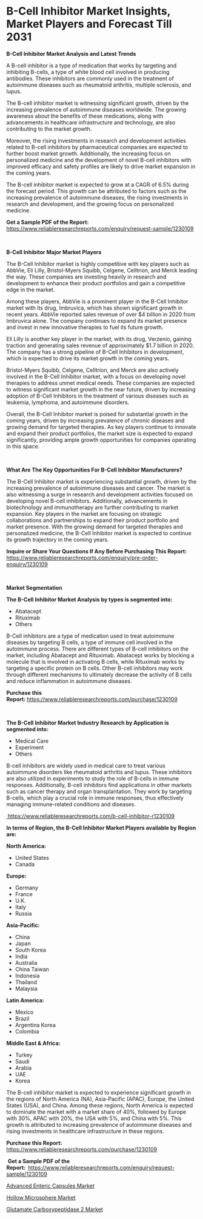 <p><h1>B-Cell Inhibitor Market Insights, Market Players and Forecast Till 2031</h1></p><p><strong>B-Cell Inhibitor Market Analysis and Latest Trends</strong></p>
<p><p>A B-cell inhibitor is a type of medication that works by targeting and inhibiting B-cells, a type of white blood cell involved in producing antibodies. These inhibitors are commonly used in the treatment of autoimmune diseases such as rheumatoid arthritis, multiple sclerosis, and lupus.</p><p>The B-cell inhibitor market is witnessing significant growth, driven by the increasing prevalence of autoimmune diseases worldwide. The growing awareness about the benefits of these medications, along with advancements in healthcare infrastructure and technology, are also contributing to the market growth.</p><p>Moreover, the rising investments in research and development activities related to B-cell inhibitors by pharmaceutical companies are expected to further boost market growth. Additionally, the increasing focus on personalized medicine and the development of novel B-cell inhibitors with improved efficacy and safety profiles are likely to drive market expansion in the coming years.</p><p>The B-cell inhibitor market is expected to grow at a CAGR of 6.5% during the forecast period. This growth can be attributed to factors such as the increasing prevalence of autoimmune diseases, the rising investments in research and development, and the growing focus on personalized medicine.</p></p>
<p><strong>Get a Sample PDF of the Report:&nbsp;</strong> <a href="https://www.reliableresearchreports.com/enquiry/request-sample/1230109">https://www.reliableresearchreports.com/enquiry/request-sample/1230109</a></p>
<p>&nbsp;</p>
<p><strong>B-Cell Inhibitor Major Market Players</strong></p>
<p><p>The B-Cell Inhibitor market is highly competitive with key players such as AbbVie, Eli Lilly, Bristol-Myers Squibb, Celgene, Celltrion, and Merck leading the way. These companies are investing heavily in research and development to enhance their product portfolios and gain a competitive edge in the market.</p><p>Among these players, AbbVie is a prominent player in the B-Cell Inhibitor market with its drug, Imbruvica, which has shown significant growth in recent years. AbbVie reported sales revenue of over $4 billion in 2020 from Imbruvica alone. The company continues to expand its market presence and invest in new innovative therapies to fuel its future growth.</p><p>Eli Lilly is another key player in the market, with its drug, Verzenio, gaining traction and generating sales revenue of approximately $1.7 billion in 2020. The company has a strong pipeline of B-Cell Inhibitors in development, which is expected to drive its market growth in the coming years.</p><p>Bristol-Myers Squibb, Celgene, Celltrion, and Merck are also actively involved in the B-Cell Inhibitor market, with a focus on developing novel therapies to address unmet medical needs. These companies are expected to witness significant market growth in the near future, driven by increasing adoption of B-Cell Inhibitors in the treatment of various diseases such as leukemia, lymphoma, and autoimmune disorders.</p><p>Overall, the B-Cell Inhibitor market is poised for substantial growth in the coming years, driven by increasing prevalence of chronic diseases and growing demand for targeted therapies. As key players continue to innovate and expand their product portfolios, the market size is expected to expand significantly, providing ample growth opportunities for companies operating in this space.</p></p>
<p>&nbsp;</p>
<p><strong>What Are The Key Opportunities For B-Cell Inhibitor Manufacturers?</strong></p>
<p><p>The B-Cell Inhibitor market is experiencing substantial growth, driven by the increasing prevalence of autoimmune diseases and cancer. The market is also witnessing a surge in research and development activities focused on developing novel B-cell inhibitors. Additionally, advancements in biotechnology and immunotherapy are further contributing to market expansion. Key players in the market are focusing on strategic collaborations and partnerships to expand their product portfolio and market presence. With the growing demand for targeted therapies and personalized medicine, the B-Cell Inhibitor market is expected to continue its growth trajectory in the coming years.</p></p>
<p><strong>Inquire or Share Your Questions If Any Before Purchasing This Report:</strong> <a href="https://www.reliableresearchreports.com/enquiry/pre-order-enquiry/1230109">https://www.reliableresearchreports.com/enquiry/pre-order-enquiry/1230109</a></p>
<p>&nbsp;</p>
<p><strong>Market Segmentation</strong></p>
<p><strong>The B-Cell Inhibitor Market Analysis by types is segmented into:</strong></p>
<p><ul><li>Abatacept</li><li>Rituximab</li><li>Others</li></ul></p>
<p><p>B-Cell inhibitors are a type of medication used to treat autoimmune diseases by targeting B cells, a type of immune cell involved in the autoimmune process. There are different types of B-cell inhibitors on the market, including Abatacept and Rituximab. Abatacept works by blocking a molecule that is involved in activating B cells, while Rituximab works by targeting a specific protein on B cells. Other B-cell inhibitors may work through different mechanisms to ultimately decrease the activity of B cells and reduce inflammation in autoimmune diseases.</p></p>
<p><strong>Purchase this Report:&nbsp;</strong><a href="https://www.reliableresearchreports.com/purchase/1230109">https://www.reliableresearchreports.com/purchase/1230109</a></p>
<p>&nbsp;</p>
<p><strong>The B-Cell Inhibitor Market Industry Research by Application is segmented into:</strong></p>
<p><ul><li>Medical Care</li><li>Experiment</li><li>Others</li></ul></p>
<p><p>B-cell inhibitors are widely used in medical care to treat various autoimmune disorders like rheumatoid arthritis and lupus. These inhibitors are also utilized in experiments to study the role of B-cells in immune responses. Additionally, B-cell inhibitors find applications in other markets such as cancer therapy and organ transplantation. They work by targeting B-cells, which play a crucial role in immune responses, thus effectively managing immune-related conditions and diseases.</p></p>
<p><a href="https://www.reliableresearchreports.com/b-cell-inhibitor-r1230109">&nbsp;https://www.reliableresearchreports.com/b-cell-inhibitor-r1230109</a></p>
<p><strong>In terms of Region, the B-Cell Inhibitor Market Players available by Region are:</strong></p>
<p>
    <p> <strong> North America: </strong>
        <ul>
            <li>United States</li>
            <li>Canada</li>
        </ul>
        </p> 
    <p> <strong> Europe: </strong>
        <ul>
            <li>Germany</li>
            <li>France</li>
            <li>U.K.</li>
            <li>Italy</li>
            <li>Russia</li>
        </ul>
        </p> 
    <p> <strong> Asia-Pacific: </strong>
        <ul>
            <li>China</li>
            <li>Japan</li>
            <li>South Korea</li>
            <li>India</li>
            <li>Australia</li>
            <li>China Taiwan</li>
            <li>Indonesia</li>
            <li>Thailand</li>
            <li>Malaysia</li>
        </ul>
        </p> 
    <p> <strong> Latin America: </strong>
        <ul>
            <li>Mexico</li>
            <li>Brazil</li>
            <li>Argentina Korea</li>
            <li>Colombia</li>
        </ul>
        </p> 
    <p> <strong> Middle East & Africa: </strong>
        <ul>
            <li>Turkey</li>
            <li>Saudi</li>
            <li>Arabia</li>
            <li>UAE</li>
            <li>Korea</li>
        </ul>
    </p>
    </p>
<p><p>The B-cell inhibitor market is expected to experience significant growth in the regions of North America (NA), Asia-Pacific (APAC), Europe, the United States (USA), and China. Among these regions, North America is expected to dominate the market with a market share of 40%, followed by Europe with 30%, APAC with 20%, the USA with 5%, and China with 5%. This growth is attributed to increasing prevalence of autoimmune diseases and rising investments in healthcare infrastructure in these regions.</p></p>
<p><strong>Purchase this Report: </strong><a href="https://www.reliableresearchreports.com/purchase/1230109">https://www.reliableresearchreports.com/purchase/1230109</a></p>
<p>&nbsp;<strong>Get a Sample PDF of the Report:&nbsp;&nbsp;</strong><a href="https://www.reliableresearchreports.com/enquiry/request-sample/1230109">https://www.reliableresearchreports.com/enquiry/request-sample/1230109</a></p>
<p><strong></strong></p>
<p><p><a href="https://github.com/AnnChovey2023/Market-Research-Report-List-1/blob/main/advanced-enteric-capsules-market.md">Advanced Enteric Capsules Market</a></p><p><a href="https://www.linkedin.com/pulse/hollow-microsphere-market-research-report-key-successful-business-vwkge">Hollow Microsphere Market</a></p><p><a href="https://www.linkedin.com/pulse/glutamate-carboxypeptidase-2-market-research-report-forecasted-g8hre">Glutamate Carboxypeptidase 2 Market</a></p></p>